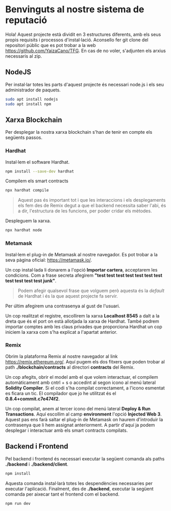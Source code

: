 # Benvinguts al nostre sistema de reputació

Hola! Aquest projecte està dividit en 3 estructures diferents, amb els seus propis requisits i processos d'instal·lació. Aconsello fer git clone del repositori públic que es pot trobar a la web <https://github.com/YaizaCano/TFG>.
En cas de no voler, s'adjunten els arxius necessaris al zip.

## NodeJS

Per instal·lar totes les parts d'aquest projecte és necessari node.js i els seu administrador de paquets.

```bash
sudo apt install nodejs
sudo apt install npm
```

## Xarxa Blockchain

Per desplegar la nostra xarxa blockchain s'han de tenir en compte els següents passos.

### Hardhat

Instal·lem el software Hardhat.

```bash
npm install --save-dev hardhat
```

Compilem els smart contracts

```bash
npx hardhat compile
```

> Aquest pas és important tot i que les interaccions i els desplegaments els fem des de Remix degut a que el backend necessita saber l'abi, és a dir, l'estructura de les funcions, per poder cridar els mètodes.

Despleguem la xarxa.

```bash
npx hardhat node
```

### Metamask

Instal·lem el plug-in de Metamask al nostre navegador. Es pot trobar a la seva pàgina oficial: <https://metamask.io/>.

Un cop instal·lada li donarem a l'opció **Importar cartera**, acceptarem les condicions. Com a frase secreta afegirem **"test test test test test test test test test test test junk"**.

> Podem afegir qualsevol frase que volguem però aquesta és la *default* de Hardhat i és la que aquest projecte fa servir.

Per últim afegirem una contrasenya al gust de l'usuari.

Un cop realitzat el registre, escollirem la xarxa **Localhost 8545** a dalt a la dreta que és el port on està allotjada la xarxa de Hardhat.
També podrem importar comptes amb les claus privades que proporciona Hardhat un cop iniciem la xarxa com s'ha explicat a l'apartat anterior.

### Remix

Obrim la plataforma Remix al nostre navegador al link <https://remix.ethereum.org/>. Aquí pugem els dos fitxers que poden trobar al path **./blockchain/contracts** al directori **contracts** del Remix.

Un cop afegits, obrir el model amb el que volem interactuar, el compilem automàticament amb cntrl + s o accedint al segon icono al menú lateral **Solidity Compiler**. Si el codi s'ha compilat correctament, a l'icono esmentat es ficara un tic. El compilador que jo he utilitzat és el **0.8.4+commit.c7e474f2**.  

Un cop compilat, anem al tercer icono del menú lateral **Deploy & Run Transactions**. Aquí escollim al camp **environment** l'opció **Injected Web 3**. Aquest pas ens farà saltar el plug-in de Metamask on haurem d'introduir la contrasenya que li hem assignat anteriorment.
A partir d'aquí ja podem desplegar i interactuar amb els smart contracts compilats.

## Backend i Frontend

Pel backend i frontend és necessari executar la següent comanda als paths **./backend** i **./backend/client**.

```bash
npm install
```

Aquesta comanda instal·larà totes les despendències necessaries per executar l'aplicació.
Finalment, des de **./backend**, executar la següent comanda per aixecar tant el frontend com el backend.

```bash
npm run dev
```
